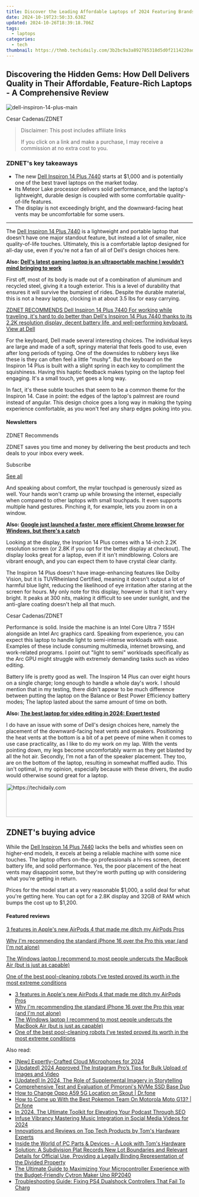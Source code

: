 ```yaml
---
title: Discover the Leading Affordable Laptops of 2024 Featuring Brands Like Lenovo, HP, Asus - Tech Reviews by ZDNet
date: 2024-10-19T23:50:33.638Z
updated: 2024-10-26T18:39:18.706Z
tags:
  - laptops
categories:
  - tech
thumbnail: https://thmb.techidaily.com/3b2bc9a3a892785318d5d0f2114220ad982ea100320932632e38a5b677339306.jpg
---
```


## Discovering the Hidden Gems: How Dell Delivers Quality in Their Affordable, Feature-Rich Laptops - A Comprehensive Review

![dell-inspiron-14-plus-main](https://www.zdnet.com/a/img/resize/5382a06015d365163ffa8f87d605a52a9c218e81/2024/03/25/5bc535f3-511a-4a4e-ada1-7e951191e08b/dell-inspiron-14-plus-main.jpg?auto=webp&width=1280)

Cesar Cadenas/ZDNET

>  Disclaimer: This post includes affiliate links
>
>  If you click on a link and make a purchase, I may receive a commission at no extra cost to you.
>

### ZDNET's key takeaways

* The new [Dell Inspiron 14 Plus 7440](https://shop-links.co/link/?exclusive=1&publisher_slug=itechdaily19598&url=https%3A%2F%2Fwww.anrdoezrs.net%2Flinks%2F9041660%2Ftype%2Fdlg%2Fsid%2Fzd-%255F%255FCOM%255FCLICK%255FID%255F%255F-dtp%2Fhttps%3A%2F%2Fwww.dell.com%2Fen-us%2Fshop%2Fdell-laptops%2Fnew-inspiron-14-plus-laptop%2Fspd%2Finspiron-14-7440-laptop%2Fuseichbto7440gnsg) starts at $1,000 and is potentially one of the best travel laptops on the market today.
* Its Meteor Lake processor delivers solid performance, and the laptop's lightweight, durable design is coupled with some comfortable quality-of-life features.
* The display is not exceedingly bright, and the downward-facing heat vents may be uncomfortable for some users.

---

The [Dell Inspiron 14 Plus 7440](https://shop-links.co/link/?exclusive=1&publisher_slug=itechdaily19598&url=https%3A%2F%2Fwww.anrdoezrs.net%2Flinks%2F9041660%2Ftype%2Fdlg%2Fsid%2Fzd-%255F%255FCOM%255FCLICK%255FID%255F%255F-dtp%2Fhttps%3A%2F%2Fwww.dell.com%2Fen-us%2Fshop%2Fdell-laptops%2Fnew-inspiron-14-plus-laptop%2Fspd%2Finspiron-14-7440-laptop%2Fuseichbto7440gnsg) is a lightweight and portable laptop that doesn't have one major standout feature, but instead a lot of smaller, nice quality-of-life touches. Ultimately, this is a comfortable laptop designed for all-day use, even if you're not a fan of all of Dell's design choices here. 

**Also: [Dell's latest gaming laptop is an ultraportable machine I wouldn't mind bringing to work](https://www.zdnet.com/article/dells-latest-gaming-laptop-is-an-ultraportable-machine-i-wouldnt-mind-bringing-to-work/)**

First off, most of its body is made out of a combination of aluminum and recycled steel, giving it a tough exterior. This is a level of durability that ensures it will survive the bumpiest of rides. Despite the durable material, this is not a heavy laptop, clocking in at about 3.5 lbs for easy carrying. 

[ZDNET RECOMMENDS Dell Inspiron 14 Plus 7440 For working while traveling, it's hard to do better than Dell's Inspiron 14 Plus 7440 thanks to its 2.2K resolution display, decent battery life, and well-performing keyboard. View at Dell](https://shop-links.co/link/?exclusive=1&publisher_slug=itechdaily19598&url=https%3A%2F%2Fwww.anrdoezrs.net%2Flinks%2F9041660%2Ftype%2Fdlg%2Fsid%2Fzd-%255F%255FCOM%255FCLICK%255FID%255F%255F-dtp%2Fhttps%3A%2F%2Fwww.dell.com%2Fen-us%2Fshop%2Fdell-laptops%2Fnew-inspiron-14-plus-laptop%2Fspd%2Finspiron-14-7440-laptop%2Fuseichbto7440gnsg)

For the keyboard, Dell made several interesting choices. The individual keys are large and made of a soft, springy material that feels good to use, even after long periods of typing. One of the downsides to rubbery keys like these is they can often feel a little "mushy". But the keyboard on the Inspiron 14 Plus is built with a slight spring in each key to compliment the squishiness. Having this haptic feedback makes typing on the laptop feel engaging. It's a small touch, yet goes a long way.

In fact, it's these subtle touches that seem to be a common theme for the Inspiron 14\. Case in point: the edges of the laptop's palmrest are round instead of angular. This design choice goes a long way in making the typing experience comfortable, as you won't feel any sharp edges poking into you. 

#### Newsletters

ZDNET Recommends

ZDNET saves you time and money by delivering the best products and tech deals to your inbox every week.

 Subscribe

[See all](https://www.zdnet.com/newsletters/)

And speaking about comfort, the mylar touchpad is generously sized as well. Your hands won't cramp up while browsing the internet, especially when compared to other laptops with small touchpads. It even supports multiple hand gestures. Pinching it, for example, lets you zoom in on a window.

**Also:** [**Google just launched a faster, more efficient Chrome browser for Windows, but there's a catch**](https://www.zdnet.com/article/google-just-launched-a-faster-more-efficient-chrome-browser-for-windows-but-theres-a-catch/)

Looking at the display, the Insprion 14 Plus comes with a 14-inch 2.2K resolution screen (or 2.8K if you opt for the better display at checkout). The display looks great for a laptop, even if it isn't mindblowing. Colors are vibrant enough, and you can expect them to have crystal clear clarity. 

The Inspiron 14 Plus doesn't have image-enhancing features like Dolby Vision, but it is TUVRheinland Certified, meaning it doesn't output a lot of harmful blue light, reducing the likelihood of eye irritation after staring at the screen for hours. My only note for this display, however is that it isn't very bright. It peaks at 300 nits, making it difficult to see under sunlight, and the anti-glare coating doesn't help all that much. 

Cesar Cadenas/ZDNET

Performance is solid. Inside the machine is an Intel Core Ultra 7 155H alongside an Intel Arc graphics card. Speaking from experience, you can expect this laptop to handle light to semi-intense workloads with ease. Examples of these include consuming multimedia, internet browsing, and work-related programs. I point out "light to semi" workloads specifically as the Arc GPU might struggle with extremely demanding tasks such as video editing. 

Battery life is pretty good as well. The Inspiron 14 Plus can over eight hours on a single charge; long enough to handle a whole day's work. I should mention that in my testing, there didn't appear to be much difference between putting the laptop on the Balance or Best Power Efficiency battery modes; The laptop lasted about the same amount of time on both.

**Also: [The best laptop for video editing in 2024: Expert tested](https://www.zdnet.com/article/best-laptop-for-video-editing/)**

I do have an issue with some of Dell's design choices here, namely the placement of the downward-facing heat vents and speakers. Positioning the heat vents at the bottom is a bit of a pet peeve of mine when it comes to use case practicality, as I like to do my work on my lap. With the vents pointing down, my legs become uncomfortably warm as they get blasted by all the hot air. Secondly, I'm not a fan of the speaker placement. They too, are on the bottom of the laptop, resulting in somewhat muffled audio. This isn't optimal, in my opinion, especially because with these drivers, the audio would otherwise sound great for a laptop. 

<!-- affiliate ads begin -->
<a href="https://imp.i357552.net/c/5597632/857869/11832" target="_top" id="857869">
  <img src="//a.impactradius-go.com/display-ad/11832-857869" border="0" alt="https://techidaily.com" width="728" height="90"/>
</a>
<img height="0" width="0" src="https://imp.i357552.net/i/5597632/857869/11832" style="position:absolute;visibility:hidden;" border="0" />
<!-- affiliate ads end -->

## ZDNET's buying advice

While the [Dell Inspiron 14 Plus 7440](https://shop-links.co/link/?exclusive=1&publisher_slug=itechdaily19598&url=https%3A%2F%2Fwww.anrdoezrs.net%2Flinks%2F9041660%2Ftype%2Fdlg%2Fsid%2Fzd-%255F%255FCOM%255FCLICK%255FID%255F%255F-dtp%2Fhttps%3A%2F%2Fwww.dell.com%2Fen-us%2Fshop%2Fdell-laptops%2Fnew-inspiron-14-plus-laptop%2Fspd%2Finspiron-14-7440-laptop%2Fuseichbto7440gnsg) lacks the bells and whistles seen on higher-end models, it excels at being a reliable machine with some nice touches. The laptop offers on-the-go professionals a hi-res screen, decent battery life, and solid performance. Yes, the poor placement of the heat vents may disappoint some, but they're worth putting up with considering what you're getting in return.

Prices for the model start at a very reasonable $1,000, a solid deal for what you're getting here. You can opt for a 2.8K display and 32GB of RAM which bumps the cost up to $1,200\. 

#### Featured reviews

[3 features in Apple's new AirPods 4 that made me ditch my AirPods Pros](https://www.zdnet.com/article/3-features-in-apples-new-airpods-4-that-made-me-ditch-my-airpods-pros/ "3 features in Apple's new AirPods 4 that made me ditch my AirPods Pros")

[Why I'm recommending the standard iPhone 16 over the Pro this year (and I'm not alone)](https://www.zdnet.com/article/why-im-recommending-the-standard-iphone-16-over-the-pro-this-year-and-im-not-alone/ "Why I'm recommending the standard iPhone 16 over the Pro this year (and I'm not alone)")

[The Windows laptop I recommend to most people undercuts the MacBook Air (but is just as capable)](https://www.zdnet.com/article/the-windows-laptop-i-recommend-to-most-people-undercuts-the-macbook-air-but-is-just-as-capable/ "The Windows laptop I recommend to most people undercuts the MacBook Air (but is just as capable)")

[One of the best pool-cleaning robots I've tested proved its worth in the most extreme conditions](https://www.zdnet.com/article/one-of-the-best-pool-cleaning-robots-ive-tested-is-450-off-for-prime-day/ "One of the best pool-cleaning robots I've tested proved its worth in the most extreme conditions")

* [3 features in Apple's new AirPods 4 that made me ditch my AirPods Pros](https://www.zdnet.com/article/3-features-in-apples-new-airpods-4-that-made-me-ditch-my-airpods-pros/ "3 features in Apple's new AirPods 4 that made me ditch my AirPods Pros")
* [Why I'm recommending the standard iPhone 16 over the Pro this year (and I'm not alone)](https://www.zdnet.com/article/why-im-recommending-the-standard-iphone-16-over-the-pro-this-year-and-im-not-alone/ "Why I'm recommending the standard iPhone 16 over the Pro this year (and I'm not alone)")
* [The Windows laptop I recommend to most people undercuts the MacBook Air (but is just as capable)](https://www.zdnet.com/article/the-windows-laptop-i-recommend-to-most-people-undercuts-the-macbook-air-but-is-just-as-capable/ "The Windows laptop I recommend to most people undercuts the MacBook Air (but is just as capable)")
* [One of the best pool-cleaning robots I've tested proved its worth in the most extreme conditions](https://www.zdnet.com/article/one-of-the-best-pool-cleaning-robots-ive-tested-is-450-off-for-prime-day/ "One of the best pool-cleaning robots I've tested proved its worth in the most extreme conditions")

<ins class="adsbygoogle"
     style="display:block"
     data-ad-format="autorelaxed"
     data-ad-client="ca-pub-7571918770474297"
     data-ad-slot="1223367746"></ins>

<ins class="adsbygoogle"
     style="display:block"
     data-ad-client="ca-pub-7571918770474297"
     data-ad-slot="8358498916"
     data-ad-format="auto"
     data-full-width-responsive="true"></ins>

<span class="atpl-alsoreadstyle">Also read:</span>
<div><ul>
<li><a href="https://on-screen-recording.techidaily.com/new-expertly-crafted-cloud-microphones-for-2024/"><u>[New] Expertly-Crafted Cloud Microphones for 2024</u></a></li>
<li><a href="https://instagram-video-files.techidaily.com/updated-2024-approved-the-instagram-pros-tips-for-bulk-upload-of-images-and-video/"><u>[Updated] 2024 Approved The Instagram Pro’s Tips for Bulk Upload of Images and Video</u></a></li>
<li><a href="https://fox-glue.techidaily.com/updated-in-2024-the-role-of-supplemental-imagery-in-storytelling/"><u>[Updated] In 2024, The Role of Supplemental Imagery in Storytelling</u></a></li>
<li><a href="https://hardware-reviews.techidaily.com/comprehensive-test-and-evaluation-of-pimoronis-nvme-ssd-base-duo/"><u>Comprehensive Test and Evaluation of Pimoroni's NVMe SSD Base Duo</u></a></li>
<li><a href="https://location-social.techidaily.com/how-to-change-oppo-a59-5g-location-on-skout-drfone-by-drfone-virtual-android/"><u>How to Change Oppo A59 5G Location on Skout | Dr.fone</u></a></li>
<li><a href="https://android-pokemon-go.techidaily.com/how-to-come-up-with-the-best-pokemon-team-on-motorola-moto-g13-drfone-by-drfone-virtual-android/"><u>How to Come up With the Best Pokemon Team On Motorola Moto G13? | Dr.fone</u></a></li>
<li><a href="https://fox-boxes.techidaily.com/in-2024-the-ultimate-toolkit-for-elevating-your-podcast-through-seo/"><u>In 2024, The Ultimate Toolkit for Elevating Your Podcast Through SEO</u></a></li>
<li><a href="https://fox-blue.techidaily.com/infuse-vibrancy-mastering-music-integration-in-social-media-videos-for-2024/"><u>Infuse Vibrancy Mastering Music Integration in Social Media Videos for 2024</u></a></li>
<li><a href="https://hardware-reviews.techidaily.com/innovations-and-reviews-on-top-tech-products-by-toms-hardware-experts/"><u>Innovations and Reviews on Top Tech Products by Tom's Hardware Experts</u></a></li>
<li><a href="https://hardware-reviews.techidaily.com/inside-the-world-of-pc-parts-and-devices-a-look-with-toms-hardware/"><u>Inside the World of PC Parts & Devices – A Look with Tom's Hardware</u></a></li>
<li><a href="https://hardware-reviews.techidaily.com/solution-a-subdivision-plat-records-new-lot-boundaries-and-relevant-details-for-official-use-providing-a-legally-binding-representation-of-the-divided-prope16/"><u>Solution: A Subdivision Plat Records New Lot Boundaries and Relevant Details for Official Use, Providing a Legally Binding Representation of the Divided Property</u></a></li>
<li><a href="https://hardware-reviews.techidaily.com/the-ultimate-guide-to-maximizing-your-microcontroller-experience-with-the-budget-friendly-cytron-maker-uno-rp2040/"><u>The Ultimate Guide to Maximizing Your Microcontroller Experience with the Budget-Friendly Cytron Maker Uno RP2040</u></a></li>
<li><a href="https://common-error.techidaily.com/troubleshooting-guide-fixing-ps4-dualshock-controllers-that-fail-to-charg/"><u>Troubleshooting Guide: Fixing PS4 Dualshock Controllers That Fail To Charg</u></a></li>
</ul></div>

